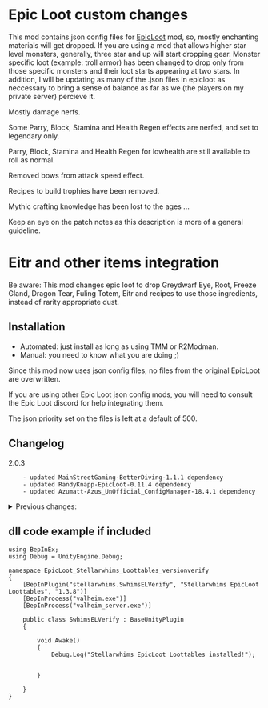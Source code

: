 # Epic Loot custom changes

This mod contains json config files for [EpicLoot](https://valheim.thunderstore.io/package/RandyKnapp/EpicLoot/)
mod, so, mostly enchanting materials will get dropped. If you are using a mod that allows higher star level monsters, generally,
three star and up will start dropping gear. Monster specific loot (example: troll armor) has been changed to drop only from those 
specific monsters and their loot starts appearing at two stars. In addition, I will be updating as many of the .json files in epicloot 
as neccessary to bring a sense of balance as far as we (the players on my private server) percieve it.

Mostly damage nerfs.

Some Parry, Block, Stamina and Health Regen effects are nerfed, and set to legendary only.

Parry, Block, Stamina and Health Regen for lowhealth are still available to roll as normal.

Removed bows from attack speed effect.

Recipes to build trophies have been removed.

Mythic crafting knowledge has been lost to the ages ...

Keep an eye on the patch notes as this description is more of a general guideline.

# Eitr and other items integration

Be aware:
This mod changes epic loot to drop Greydwarf Eye, Root, Freeze Gland, Dragon Tear, Fuling Totem, Eitr and recipes to use those ingredients, instead of rarity appropriate dust.

## Installation

* Automated: just install as long as using TMM or R2Modman.
* Manual: you need to know what you are doing ;)

Since this mod now uses json config files, no files from the original EpicLoot are overwritten.

If you are using other Epic Loot json config mods, you will need to consult the Epic Loot discord for help integrating them.

The json priority set on the files is left at a default of 500.
 
## Changelog

2.0.3

		- updated MainStreetGaming-BetterDiving-1.1.1 dependency
		- updated RandyKnapp-EpicLoot-0.11.4 dependency
		- updated Azumatt-Azus_UnOfficial_ConfigManager-18.4.1 dependency

<details>
  <summary>
    Previous changes:
  </summary>

		2.0.2

				- updated for latest epicloot release 0.10.3
				- some now redundant balance changes removed
				- epicloot config file changes
				- added MainStreetGaming-BetterDiving-1.1.0 to dependencies

		2.0.1

				- tuned drops for vanilla difficulty
				- added Azus_UnOfficial_ConfigManager to dependencies
				- added tweaked config for Epic Loot

		2.0.0

				- re-wrote all json modifications as json config file patches.
				- reconfigured for my current mod server configuration. IE: only epic loot configuration. 
				- Other mod configurations have been removed.

		1.3.23

				- changed greylings to drop any tier 0 enchanting material

		1.3.22

				- added wackydatabase files for npc market place
				- hoping will make the npc build pieces only visible to admins

		1.3.21

				- added wackydatabase files for pottery barn pieces
				- added ComfyMods-PotteryBarn-1.5.1 to dependencys

		1.3.20 

				- combined nerfs and loottables mod into one mod
				- they were becoming more and more intertwined
				- the old mods are marked as deprecated and will no longer receive updates

		1.3.19 ( MagicPlugin Integration )

				- surtling and eikthyr staff changes to describe damage post nerf (via wackydb and custom localization text)

		1.3.18 ( MagicPlugin Integration )

				- added MagicPlugin gear to the loottables
				- added MagicPlugin as a dependency

		1.3.17 ( Quest Items Integration ):

				- corrected serpent 1 star drop rates
				- added quest item drops to the ocean biome drop table ( for a future vanilla game update )

		1.3.16 ( Quest Items Integration ):

				- added missing quest item drop chance to black forest npcs

		1.3.15 ( Quest Items Integration ):

				- removed example drops from questitems
				- adjusted quest items drop chance using epic loot

		1.3.14 ( Quest Items Integration ):

				- added QuestItems items to the loottable
				- added QuestItems as a dependency
				- added wackysdatabase as a dependency
				- added supporting config files
				- These changes support use of Valheim Legends mod on my server.
				- saves / servers without valheim legends will be fine.
				- you can sell the drops to the trader.

		1.3.9 ( Eitr Integration ):

				- removed Magic, Rare, Epic, Legendary dust from the loot tables
				- added Eitr to the loot tables
				- Going forward, this mod is intended to be paired with version 1.1.24 (or higher) of [EpicLoot Stellarwhims Nerfs](https://valheim.thunderstore.io/package/Stellarwhims/EpicLoot_Stellarwhims_Nerfs/)

		1.3.8:

				- removed antler pickaxe from loot table. this shouldn't drop as it is 
				  core to teaching new players how gating can work in the game through crafting.
				- fixed monster specific loot not dropping.
				- moved serpent scale shield to only drop from serpent.
				- legendary mats should start dropping off 2 star mistlands creatures now.
  
		1.3.7:

				- final tuning candidate 6

		1.3.6:

				- updates and modifications for EL 0.9.3 release

		1.3.5:

				- monster specific gear ( ex: troll / fenring ) drop chances adjusted
				- low level greyling magic dust drop chances increased

		1.3.4:

				- final tuning candidate 5

		1.3.3:

				- minor changes to correctly tell EL that a star level has zero chance of dropping when appropriate.

				- increased greyling magic dust drop chance for star levels 0 - 2

				- adjust various boss' legendary drop chance. generally, the farther you are progressed in bosses, the better legendary drop chances will be.

		1.3.2:

				- moved frostner to only drop from moder

				- moved fenrir claw to only drop from fenrir cultists

				- moved fenrir armor and helm to only drop from fenrir cultists

				- moved root armor to only drop from abomination

				- moved troll armor to only drop from trolls

		1.3.1:

				- fixed json errors

		1.3.0:

				- Mistlands compatability

				- final tuning candidate 4

				- removed iteminfo.json from this mod as it no longer needs changes

		1.2.7:

				- final tuning candidate 3

				- added fenring cultst and ulv to epicloot loot tables

		1.2.6:

				- forgot to update some readme file text.

				- updated dll process filter.

		1.2.5:

				- added Growth and Abomination to the loot tables.

				- added crystal battleaxe, silver knife, bone tower shield, and iron buckler to the loot tables

				- updated this goes here copy operation

		1.2.3 - 1.2.4:

				- re-arranged mob tiers to correspond to general biomes encountered.

				- brought item drops back for high difficulty mobs.

				- updated this goes here mod operation.

				- removed stagbreaker from the regular mob loot tables (can still be crafted & enchanted)

		1.2.2: 

				- i learned markdown stuffs! =D

		1.2.1: 

				- formatted readme code example for read-ability.

		1.2.0: 

				- added an empty dll as a version check for connecting clients to help ensure loottables are synced.

		1.1.9: 

				- final tuning candidate 2

		1.1.8: 

				- final tuning candidate 2

		1.1.7: 

				- edited manifest json. it incorrectly suggested there were manual steps required.

		1.1.6: 

				- final tuning candidate 1

		1.1.5: 

				- difficulty testing.  Kill skeletons with larger groups for higher tier weapons. This will go away.

		1.1.3: -> 1.1.4 

				- difficulty testing. Kill skeletons with larger groups for higher tier weapons. This will go away.

		1.1.2: 

				- intial upload ... and learning how the upload package works. first time using thunderstore.

</details>

## dll code example if included

```
using BepInEx;
using Debug = UnityEngine.Debug;

namespace EpicLoot_Stellarwhims_Loottables_versionverify
{
    [BepInPlugin("stellarwhims.SwhimsELVerify", "Stellarwhims EpicLoot Loottables", "1.3.8")]
    [BepInProcess("valheim.exe")]
    [BepInProcess("valheim_server.exe")]

    public class SwhimsELVerify : BaseUnityPlugin
    {

        void Awake()
        {
            Debug.Log("Stellarwhims EpicLoot Loottables installed!");


        }

    }
}
```

